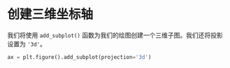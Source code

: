# 创建三维坐标轴

我们将使用 `add_subplot()` 函数为我们的绘图创建一个三维子图。我们还将投影设置为 `'3d'`。

```python
ax = plt.figure().add_subplot(projection='3d')
```
